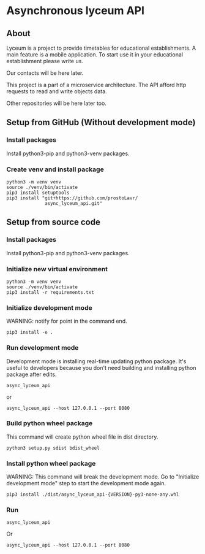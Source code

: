 # Asynchronous lyceum API
## About
Lyceum is a project to provide timetables for educational establishments.
A main feature is a mobile application.
To start use it in your educational establishment please write us.

Our contacts will be here later.

This project is a part of a microservice architecture.
The API afford http requests to read and write objects data.

Other repositories will be here later too.



## Setup from GitHub (Without development mode)
### Install packages
Install python3-pip and python3-venv packages.

### Create venv and install package
```shell
python3 -m venv venv
source ./venv/bin/activate
pip3 install setuptools
pip3 install "git+https://github.com/prostoLavr/
              async_lyceum_api.git"
```

## Setup from source code
### Install packages
Install python3-pip and python3-venv packages.

### Initialize new virtual environment
```shell
python3 -m venv venv
source ./venv/bin/activate
pip3 install -r requirements.txt
```

### Initialize development mode
WARNING: notify for point in the command end.
```shell
pip3 install -e .
```

### Run development mode
Development mode is installing real-time updating python package.
It's useful to developers because you don't need building and
installing python package after edits.
```shell
async_lyceum_api 
```
or
```shell
async_lyceum_api --host 127.0.0.1 --port 8080
```

### Build python wheel package
This command will create python wheel file in dist directory.
```shell
python3 setup.py sdist bdist_wheel
```


### Install python wheel package
WARNING: This command will break the development mode.
Go to "Initialize development mode" step to start the development mode again.
```shell
pip3 install ./dist/async_lyceum_api-{VERSION}-py3-none-any.whl
```

### Run
```shell
async_lyceum_api
```
Or
```shell
async_lyceum_api --host 127.0.0.1 --port 8080
```